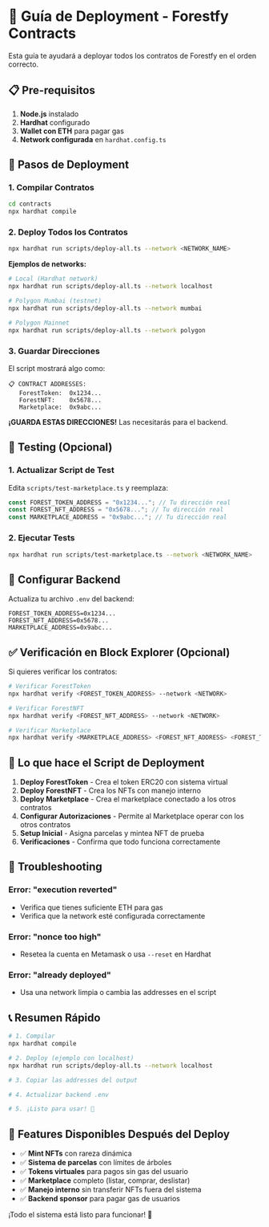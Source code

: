 # 🚀 Guía de Deployment - Forestfy Contracts

Esta guía te ayudará a deployar todos los contratos de Forestfy en el orden correcto.

## 📋 Pre-requisitos

1. **Node.js** instalado
2. **Hardhat** configurado
3. **Wallet con ETH** para pagar gas
4. **Network configurada** en `hardhat.config.ts`

## 🔧 Pasos de Deployment

### 1. Compilar Contratos

```bash
cd contracts
npx hardhat compile
```

### 2. Deploy Todos los Contratos

```bash
npx hardhat run scripts/deploy-all.ts --network <NETWORK_NAME>
```

**Ejemplos de networks:**

```bash
# Local (Hardhat network)
npx hardhat run scripts/deploy-all.ts --network localhost

# Polygon Mumbai (testnet)
npx hardhat run scripts/deploy-all.ts --network mumbai

# Polygon Mainnet
npx hardhat run scripts/deploy-all.ts --network polygon
```

### 3. Guardar Direcciones

El script mostrará algo como:

```
📋 CONTRACT ADDRESSES:
   ForestToken:  0x1234...
   ForestNFT:    0x5678...
   Marketplace:  0x9abc...
```

**¡GUARDA ESTAS DIRECCIONES!** Las necesitarás para el backend.

## 🧪 Testing (Opcional)

### 1. Actualizar Script de Test

Edita `scripts/test-marketplace.ts` y reemplaza:

```typescript
const FOREST_TOKEN_ADDRESS = "0x1234..."; // Tu dirección real
const FOREST_NFT_ADDRESS = "0x5678..."; // Tu dirección real
const MARKETPLACE_ADDRESS = "0x9abc..."; // Tu dirección real
```

### 2. Ejecutar Tests

```bash
npx hardhat run scripts/test-marketplace.ts --network <NETWORK_NAME>
```

## 📱 Configurar Backend

Actualiza tu archivo `.env` del backend:

```env
FOREST_TOKEN_ADDRESS=0x1234...
FOREST_NFT_ADDRESS=0x5678...
MARKETPLACE_ADDRESS=0x9abc...
```

## ✅ Verificación en Block Explorer (Opcional)

Si quieres verificar los contratos:

```bash
# Verificar ForestToken
npx hardhat verify <FOREST_TOKEN_ADDRESS> --network <NETWORK>

# Verificar ForestNFT
npx hardhat verify <FOREST_NFT_ADDRESS> --network <NETWORK>

# Verificar Marketplace
npx hardhat verify <MARKETPLACE_ADDRESS> <FOREST_NFT_ADDRESS> <FOREST_TOKEN_ADDRESS> --network <NETWORK>
```

## 🎯 Lo que hace el Script de Deployment

1. **Deploy ForestToken** - Crea el token ERC20 con sistema virtual
2. **Deploy ForestNFT** - Crea los NFTs con manejo interno
3. **Deploy Marketplace** - Crea el marketplace conectado a los otros contratos
4. **Configurar Autorizaciones** - Permite al Marketplace operar con los otros contratos
5. **Setup Inicial** - Asigna parcelas y mintea NFT de prueba
6. **Verificaciones** - Confirma que todo funciona correctamente

## 🚨 Troubleshooting

### Error: "execution reverted"

- Verifica que tienes suficiente ETH para gas
- Verifica que la network esté configurada correctamente

### Error: "nonce too high"

- Resetea la cuenta en Metamask o usa `--reset` en Hardhat

### Error: "already deployed"

- Usa una network limpia o cambia las addresses en el script

## 📞 Resumen Rápido

```bash
# 1. Compilar
npx hardhat compile

# 2. Deploy (ejemplo con localhost)
npx hardhat run scripts/deploy-all.ts --network localhost

# 3. Copiar las addresses del output

# 4. Actualizar backend .env

# 5. ¡Listo para usar! 🎉
```

## 🎪 Features Disponibles Después del Deploy

- ✅ **Mint NFTs** con rareza dinámica
- ✅ **Sistema de parcelas** con límites de árboles
- ✅ **Tokens virtuales** para pagos sin gas del usuario
- ✅ **Marketplace** completo (listar, comprar, deslistar)
- ✅ **Manejo interno** sin transferir NFTs fuera del sistema
- ✅ **Backend sponsor** para pagar gas de usuarios

¡Todo el sistema está listo para funcionar! 🚀
